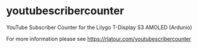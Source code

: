 # youtubescribercounter
YouTube Subscriber Counter for the Lilygo T-Display S3 AMOLED (Ardunio)

For more information please see 
https://rlatour.com/youtubescribercounter
